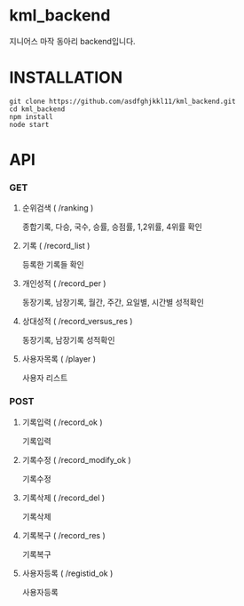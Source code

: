 # kml_backend
지니어스 마작 동아리 backend입니다.

# INSTALLATION

```
git clone https://github.com/asdfghjkkl11/kml_backend.git
cd kml_backend
npm install
node start
```

# API

### GET

1. 순위검색 ( /ranking )

    종합기록, 다승, 국수, 승률, 승점률, 1,2위률, 4위률 확인

2. 기록 ( /record_list )

    등록한 기록들 확인
    
3. 개인성적 ( /record_per )

    동장기록, 남장기록, 월간, 주간, 요일별, 시간별 성적확인
       
4. 상대성적 ( /record_versus_res )

    동장기록, 남장기록 성적확인

5. 사용자목록 ( /player )

    사용자 리스트
    
### POST

1. 기록입력 ( /record_ok )

    기록입력

2. 기록수정 ( /record_modify_ok )

    기록수정

3. 기록삭제 ( /record_del )

    기록삭제

4. 기록복구 ( /record_res )

    기록복구

5. 사용자등록 ( /registid_ok )

    사용자등록
    
